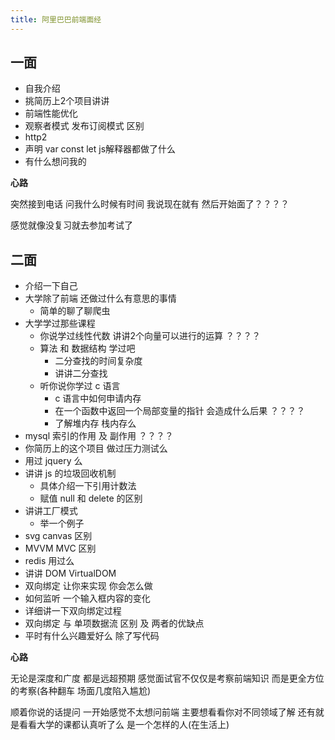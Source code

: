 ```yaml
---
title: 阿里巴巴前端面经
---
```


## 一面
* 自我介绍
* 挑简历上2个项目讲讲
* 前端性能优化
* 观察者模式 发布订阅模式 区别
* http2
* 声明 var const let js解释器都做了什么
* 有什么想问我的 

**心路**

突然接到电话 问我什么时候有时间 我说现在就有 然后开始面了？？？？

感觉就像没复习就去参加考试了  

## 二面
* 介绍一下自己
* 大学除了前端 还做过什么有意思的事情
  * 简单的聊了聊爬虫 
* 大学学过那些课程
  * 你说学过线性代数 讲讲2个向量可以进行的运算  ？？？？ 
  * 算法 和 数据结构 学过吧  
    * 二分查找的时间复杂度
    * 讲讲二分查找
  * 听你说你学过 c 语言
    * c 语言中如何申请内存
    * 在一个函数中返回一个局部变量的指针 会造成什么后果  ？？？？
    * 了解堆内存 栈内存么
* mysql 索引的作用 及 副作用 ？？？？
* 你简历上的这个项目 做过压力测试么
* 用过 jquery 么 
* 讲讲 js 的垃圾回收机制
  * 具体介绍一下引用计数法 
  * 赋值 null 和 delete 的区别    
* 讲讲工厂模式
  * 举一个例子
* svg canvas 区别
* MVVM MVC 区别
* redis 用过么
* 讲讲 DOM VirtualDOM
* 双向绑定 让你来实现 你会怎么做
* 如何监听 一个输入框内容的变化
* 详细讲一下双向绑定过程
* 双向绑定 与 单项数据流 区别 及 两者的优缺点
* 平时有什么兴趣爱好么 除了写代码

**心路**

无论是深度和广度 都是远超预期  感觉面试官不仅仅是考察前端知识 而是更全方位的考察(各种翻车 场面几度陷入尴尬)

顺着你说的话提问 一开始感觉不太想问前端  主要想看看你对不同领域了解  还有就是看看大学的课都认真听了么 是一个怎样的人(在生活上)



